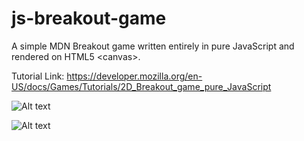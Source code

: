 # js-breakout-game
A simple MDN Breakout game written entirely in pure JavaScript and rendered on HTML5 &lt;canvas>.

Tutorial Link:
https://developer.mozilla.org/en-US/docs/Games/Tutorials/2D_Breakout_game_pure_JavaScript

![Alt text](https://github.com/digitaljosh/js-breakout-game/images/bg-breakout-screenshot-1.jpg)

![Alt text](https://github.com/digitaljosh/js-breakout-game/images/bg-breakout-screenshot-2.jpg?raw=true "Title")

